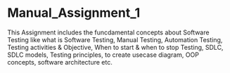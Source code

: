 # Manual_Assignment_1

This Assignment includes the funcdamental concepts about Software Testing like what is Software Testing, Manual Testing, Automation Testing, Testing activities & Objective, When to start & when to stop Testing, SDLC, SDLC models, Testing principles, to create usecase diagram, OOP concepts, software architecture etc.
